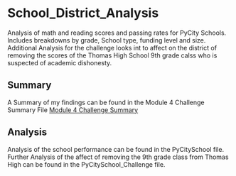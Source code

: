 # School_District_Analysis
Analysis of math and reading scores and passing rates for PyCity Schools.  Includes breakdowns by grade, School type, funding level and size.  Additional Analysis for the challenge looks int to affect on the district of removing the scores of the Thomas High School 9th grade calss who is suspected of academic dishonesty.

## Summary
A Summary of my findings can be found in the Module 4 Challenge Summary File
[Module 4 Challenge Summary](https://github.com/RudyR32/School_District_Analysis/blob/master/Module%204%20Challenge%20Summary.docx)

## Analysis
Analysis of the school performance can be found in the PyCitySchool file.  Further Analysis of the affect of removing the 9th grade class from Thomas High can be found in the PyCitySchool_Challenge file.
